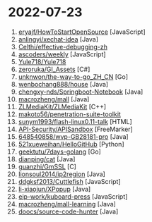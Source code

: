 # 2022-07-23

1. [eryajf/HowToStartOpenSource](https://github.com/eryajf/HowToStartOpenSource "GitHub开源项目维护协作指南") [JavaScript]
2. [anlingyi/xechat-idea](https://github.com/anlingyi/xechat-idea "让你能够在IDEA里实现聊天、下棋、斗地主！") [Java]
3. [Celthi/effective-debugging-zh](https://github.com/Celthi/effective-debugging-zh "effective debugging 中文翻译") 
4. [ascoders/weekly](https://github.com/ascoders/weekly "前端精读周刊。帮你理解最前沿、实用的技术。") [JavaScript]
5. [Yule718/Yule718](https://github.com/Yule718/Yule718 "Config files for my GitHub profile.") 
6. [zeroruka/GI_Assets](https://github.com/zeroruka/GI_Assets "Character textures, models and mods for a certain anime game.") [C#]
7. [unknwon/the-way-to-go_ZH_CN](https://github.com/unknwon/the-way-to-go_ZH_CN "《The Way to Go》中文译本，中文正式名《Go 入门指南》") [Go]
8. [wenbochang888/house](https://github.com/wenbochang888/house "有完整版的PDF下载。") [Java]
9. [chengxy-nds/Springboot-Notebook](https://github.com/chengxy-nds/Springboot-Notebook "Springboot-Notebook 是一系列以 springboot 为基础开发框架，整合 Redis 、 Rabbitmq 、ES 、MongoDB 、Springcloud、kafka、skywalking等互联网主流技术，实现各种常见功能点的综合性案例。") [Java]
10. [macrozheng/mall](https://github.com/macrozheng/mall "mall项目是一套电商系统，包括前台商城系统及后台管理系统，基于SpringBoot+MyBatis实现，采用Docker容器化部署。 前台商城系统包含首页门户、商品推荐、商品搜索、商品展示、购物车、订单流程、会员中心、客户服务、帮助中心等模块。 后台管理系统包含商品管理、订单管理、会员管理、促销管理、运营管理、内容管理、统计报表、财务管理、权限管理、设置等模块。") [Java]
11. [ZLMediaKit/ZLMediaKit](https://github.com/ZLMediaKit/ZLMediaKit "WebRTC/RTSP/RTMP/HTTP/HLS/HTTP-FLV/WebSocket-FLV/HTTP-TS/HTTP-fMP4/WebSocket-TS/WebSocket-fMP4/GB28181/SRT server and client framework based on C++11") [C++]
12. [makoto56/penetration-suite-toolkit](https://github.com/makoto56/penetration-suite-toolkit "本项目制作的初衷是帮助渗透新手快速搭建工作环境，工欲善其事，必先利其器。") 
13. [sunym1993/flash-linux0.11-talk](https://github.com/sunym1993/flash-linux0.11-talk "你管这破玩意叫操作系统源码 — 像小说一样品读 Linux 0.11 核心代码") [HTML]
14. [API-Security/APISandbox](https://github.com/API-Security/APISandbox "Pre-Built Vulnerable Multiple API Scenarios Environments Based on Docker-Compose.") [FreeMarker]
15. [648540858/wvp-GB28181-pro](https://github.com/648540858/wvp-GB28181-pro "WEB VIDEO PLATFORM是一个基于GB28181-2016标准实现的网络视频平台，支持NAT穿透，支持海康、大华、宇视等品牌的IPC、NVR、DVR接入。支持国标级联，支持rtsp/rtmp等视频流转发到国标平台，支持rtsp/rtmp等推流转发到国标平台。") [Java]
16. [521xueweihan/HelloGitHub](https://github.com/521xueweihan/HelloGitHub "分享 GitHub 上有趣、入门级的开源项目。Share interesting, entry-level open source projects on GitHub.") [Python]
17. [geektutu/7days-golang](https://github.com/geektutu/7days-golang "7 days golang programs from scratch (web framework Gee, distributed cache GeeCache, object relational mapping ORM framework GeeORM, rpc framework GeeRPC etc) 7天用Go动手写/从零实现系列") [Go]
18. [dianping/cat](https://github.com/dianping/cat "CAT 作为服务端项目基础组件，提供了 Java, C/C++, Node.js, Python, Go 等多语言客户端，已经在美团点评的基础架构中间件框架（MVC框架，RPC框架，数据库框架，缓存框架等，消息队列，配置系统等）深度集成，为美团点评各业务线提供系统丰富的性能指标、健康状况、实时告警等。") [Java]
19. [guanzhi/GmSSL](https://github.com/guanzhi/GmSSL "支持国密SM2/SM3/SM4/SM9/SSL的密码工具箱") [C]
20. [lionsoul2014/ip2region](https://github.com/lionsoul2014/ip2region "Ip2region (2.0 - xdb) is a offline IP address manager framework and locator, support billions of data segments, ten microsecond searching performance. xdb engine implementation for many programming languages") [Java]
21. [ddgksf2013/Cuttlefish](https://github.com/ddgksf2013/Cuttlefish "Scripts for self-use, ⛔️ fork") [JavaScript]
22. [li-xiaojun/XPopup](https://github.com/li-xiaojun/XPopup "🔥XPopup2.0版本重磅来袭，2倍以上性能提升，带来可观的动画性能优化和交互细节的提升！！！功能强大，交互优雅，动画丝滑的通用弹窗！可以替代Dialog，PopupWindow，PopupMenu，BottomSheet，DrawerLayout，Spinner等组件，自带十几种效果良好的动画， 支持完全的UI和动画自定义！(Powerful and Beautiful Popup for Android，can absolutely replace Dialog，PopupWindow，PopupMenu，BottomSheet，DrawerLayout，Spinner. With built-in animators , very easy to custom popup v…") [Java]
23. [eip-work/kuboard-press](https://github.com/eip-work/kuboard-press "Kuboard 是基于 Kubernetes 的微服务管理界面。同时提供 Kubernetes 免费中文教程，入门教程，最新版本的 Kubernetes v1.23.4 安装手册，(k8s install) 在线答疑，持续更新。") [JavaScript]
24. [macrozheng/mall-learning](https://github.com/macrozheng/mall-learning "mall学习教程，架构、业务、技术要点全方位解析。mall项目（50k+star）是一套电商系统，使用现阶段主流技术实现。涵盖了SpringBoot 2.3.0、MyBatis 3.4.6、Elasticsearch 7.6.2、RabbitMQ 3.7.15、Redis 5.0、MongoDB 4.2.5、Mysql5.7等技术，采用Docker容器化部署。") [Java]
25. [doocs/source-code-hunter](https://github.com/doocs/source-code-hunter "😱 从源码层面，剖析挖掘互联网行业主流技术的底层实现原理，为广大开发者 “提升技术深度” 提供便利。目前开放 Spring 全家桶，Mybatis、Netty、Dubbo 框架，及 Redis、Tomcat 中间件等") [Java]
